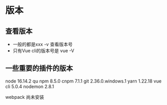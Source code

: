 <!--
 * @Author: xujie 1607526161@qq.com
 * @Date: 2022-04-22 13:10:59
 * @LastEditors: xujie 1607526161@qq.com
 * @LastEditTime: 2022-07-17 13:22:28
 * @FilePath: \HTML-CSS-Javascript-\Node.js学习\webpack学习\重要的软件版本.md
 * @Description:
-->
# 版本

## 查看版本

* 一般的都是xxx -v 查看版本号
* 只有Vue cli的版本号是 vue -V

## 一些重要的插件的版本

node 16.14.2 qu
npm 8.5.0
cnpm 7.1.1
git 2.36.0.windows.1
yarn 1.22.18
vue cli 5.0.4
nodemon 2.8.1

webpack 尚未安装
